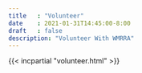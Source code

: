 ```yaml
---
title   : "Volunteer"
date    : 2021-01-31T14:45:00-8:00
draft   : false
description: "Volunteer With WMRRA"
---
```


{{< incpartial "volunteer.html" >}}